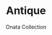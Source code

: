 ---
image_primary: img/collection_onata_antique_finium-1-410x410.jpg
image_secondary: img/collection_onata_antique_finium_2-1-1000x400.jpg
subtitle: Onata Collection
description: "Onata%20decorative%20walls%20take%20their%20inspiration%20from%20Scandinavian%20design%20and%20are%20right%20at%20home%20in%20a%20minimalist%20urban%20style.%20The%20entire%20collection%20is%20made%20from%20sliced%20wood%20veneered%20onto%20very%20wide%20boards%2C%20creating%20an%20elegant%20regularity%20of%20patterns%20and%20textures."
title: Antique
designer: Finium
image_thumb: img/collection_onata_antique_finium_2-1-410x410.jpg
href: https://finium.ca/en/decorative-walls/antique/
tags: 
  - finium
  - decorative-walls
category: decorative-walls
manufacturer: Finium
slug: /manufacturers/finium/decorative-walls/finium-antique
---
